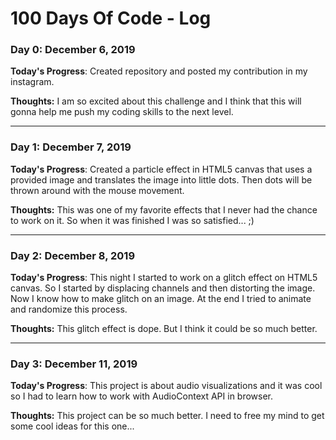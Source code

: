 # 100 Days Of Code - Log

### Day 0: December 6, 2019

**Today's Progress**: Created repository and posted my contribution in my instagram.

**Thoughts:** I am so excited about this challenge and I think that this will gonna help me push my coding skills to the next level.

---

### Day 1: December 7, 2019

**Today's Progress**: Created a particle effect in HTML5 canvas that uses a provided image and translates the image into little dots. Then dots will be thrown around with the mouse movement. 

**Thoughts:** This was one of my favorite effects that I never had the chance to work on it. So when it was finished I was so satisfied... ;)

---

### Day 2: December 8, 2019

**Today's Progress**: This night I started to work on a glitch effect on HTML5 canvas. So I started by displacing channels and then distorting the image. Now I know how to make glitch on an image. At the end I tried to animate and randomize this process.

**Thoughts:** This glitch effect is dope. But I think it could be so much better.

---

### Day 3: December 11, 2019

**Today's Progress**: This project is about audio visualizations and it was cool so I had to learn how to work with AudioContext API in browser.

**Thoughts:** This project can be so much better. I need to free my mind to get some cool ideas for this one...
